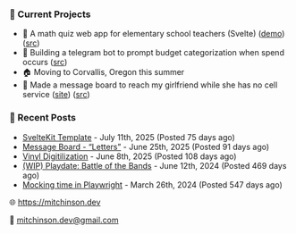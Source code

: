 ### 📌 Current Projects
- 📝 A math quiz web app for elementary school teachers (Svelte) ([demo](https://quiz-staging.mitchinson.dev/)) ([src](https://github.com/bmitchinson/budget-entry))
- 💸 Building a telegram bot to prompt budget categorization when spend occurs ([src](https://github.com/bmitchinson/sms-accountant))
- 🏠 Moving to Corvallis, Oregon this summer
- 💌 Made a message board to reach my girlfriend while she has no cell service ([site](https://letters.mitchinson.dev/)) ([src](https://github.com/bmitchinson/letters))

### 📝 Recent Posts

- [SvelteKit Template](https://blog.mitchinson.dev/sveltekit-template) - July 11th, 2025 (Posted 75 days ago)
- [Message Board - “Letters”](https://blog.mitchinson.dev/letters) - June 25th, 2025 (Posted 91 days ago)
- [Vinyl Digitilization](https://blog.mitchinson.dev/vinyl) - June 8th, 2025 (Posted 108 days ago)
- [(WIP) Playdate: Battle of the Bands](https://blog.mitchinson.dev/playdate-dev-one) - June 12th, 2024 (Posted 469 days ago)
- [Mocking time in Playwright](https://blog.mitchinson.dev/playwright-mock-time) - March 26th, 2024 (Posted 547 days ago)

🌐 https://mitchinson.dev

💌 mitchinson.dev@gmail.com